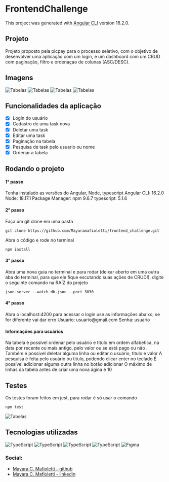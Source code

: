 # FrontendChallenge

This project was generated with [Angular CLI](https://github.com/angular/angular-cli) version 16.2.0.

<h2>Projeto</h2>
Projeto proposto pela picpay para o processo seletivo, com o objetivo de desenvolver uma aplicação com um login, e um dashboard com um CRUD com paginação, filtro e ordenaçao de colunas (ASC/DESC).


<h2>Imagens</h2>
<img alt="Tabelas" src="https://github.com/Mayaramafioletti/frontend_challenge/assets/72114647/f12c0813-1fcd-44f4-9258-ad9493e04bc3"/>
<img alt="Tabelas" src="https://github.com/Mayaramafioletti/frontend_challenge/assets/72114647/82addf2e-3d2f-4bbe-8204-d24506a0d2a2"/>
<img alt="Tabelas" src="https://github.com/Mayaramafioletti/frontend_challenge/assets/72114647/59d22164-195b-4c1b-bde5-569bed821963"/>
<img alt="Tabelas" src="https://github.com/Mayaramafioletti/frontend_challenge/assets/72114647/392831ce-51f3-4b10-a9a8-cf00b4faafb9"/>

<h2>Funcionalidades da aplicação</h2>

- [x] Login do usuário
- [x] Cadastro de uma task nova
- [x] Deletar uma task
- [x] Editar uma task
- [x] Paginação na tabela 
- [x] Pesquisa de task pelo usuario ou nome
- [x] Ordenar a tabela 

<h2>Rodando o projeto</h2>
<h4>1° passo</h4>
Tenha instalado as versões do Angular, Node, typescript
Angular CLI: 16.2.0
Node: 18.17.1
Package Manager: npm 9.6.7
typescript: 5.1.6
<h4>2° passo</h4>
Faça um git clone em uma pasta 

```
git clone https://github.com/Mayaramafioletti/frontend_challenge.git
```

Abra o código e rode no terminal

```
npm install
```

<h4>3° passo</h4>
Abra uma nova guia no terminal e para rodar (deixar aberto em uma outra aba do terminal, para que ele fique escutando suas ações de CRUD!), digite o seguinte comando na RAÍZ do projeto

```
json-server --watch db.json --port 3030
```

<h4>4° passo</h4>
Abra o localhost:4200 para acessar o login use as informações abaixo, se for diferente vai dar erro  
Usuario: usuario@gmail.com
Senha: usuario

<h4>Informações para usuários</h4>
Na tabela é possível ordenar pelo usuário e titulo em ordem alfabetica, na data por recente ou mais antigo, pelo valor ou se está pago ou não .
Também é possível deletar alguma linha ou editar o usuário, titulo e valor
A pesquisa é feita pelo usuário ou titulo, podendo clicar enter no teclado 
É possível adicionar alguma outra linha no botão adicionar 
O máximo de linhas da tabela antes de criar uma nova ágina é 10

<h2>Testes</h2>
Os testes foram feitos em jest, para rodar é só usar o comando 

```
npm test
```

<img alt="Tabelas" src="https://github.com/Mayaramafioletti/frontend_challenge/assets/72114647/8f2eb544-61e9-45dc-af6b-2dca87c25691"/>

<h2>Tecnologias utilizadas</h2>
<img alt="TypeScript" src="https://img.shields.io/badge/HTML-239120?style=for-the-badge&logo=html5&logoColor=white"/>
<img alt="TypeScript" src="https://img.shields.io/badge/typescript%20-%23007ACC.svg?&style=for-the-badge&logo=typescript&logoColor=white"/>
<img alt="TypeScript" src="https://img.shields.io/badge/CSS-239120?&style=for-the-badge&logo=css3&logoColor=white"/>
<img alt="TypeScript" src="https://img.shields.io/badge/Angular-DD0031?style=for-the-badge&logo=angular&logoColor=white"/>
<img alt="Figma" src="https://img.shields.io/badge/figma%20-%23F24E1E.svg?&style=for-the-badge&logo=figma&logoColor=white"/>


### Social:
- [Mayara C. Mafioletti - github](https://github.com/Mayaramafioletti/)
- [Mayara C. Mafioletti - linkedin](https://www.linkedin.com/in/mayara-mafioletti/)



